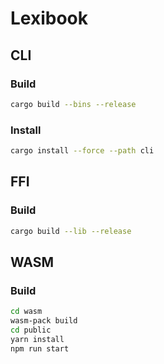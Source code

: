 # Lexibook

## CLI

### Build

```bash
cargo build --bins --release
```

### Install

```bash
cargo install --force --path cli
```

## FFI

### Build

```bash
cargo build --lib --release
```

## WASM

### Build

```bash
cd wasm
wasm-pack build
cd public
yarn install
npm run start
```
